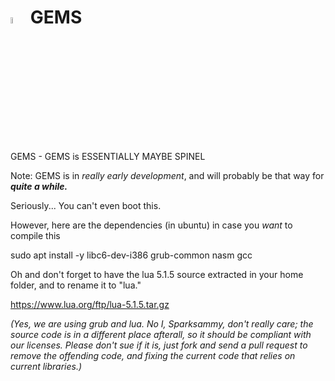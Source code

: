 # <img src="gems.png" alt="Logo" width="5%"/> GEMS
GEMS - GEMS is ESSENTIALLY MAYBE SPINEL

Note: GEMS is in *really early development*, and will probably be that way for ***quite a while.***

Seriously... You can't even boot this.

However, here are the dependencies (in ubuntu) in case you *want* to compile this

sudo apt install -y libc6-dev-i386 grub-common nasm gcc

Oh and don't forget to have the lua 5.1.5 source extracted in your home folder, and to rename it to "lua."

https://www.lua.org/ftp/lua-5.1.5.tar.gz

*(Yes, we are using grub and lua. No I, Sparksammy, don't really care; the source code is in a different place afterall, so it should be compliant with our licenses. Please don't sue if it is, just fork and send a pull request to remove the offending code, and fixing the current code that relies on current libraries.)*

